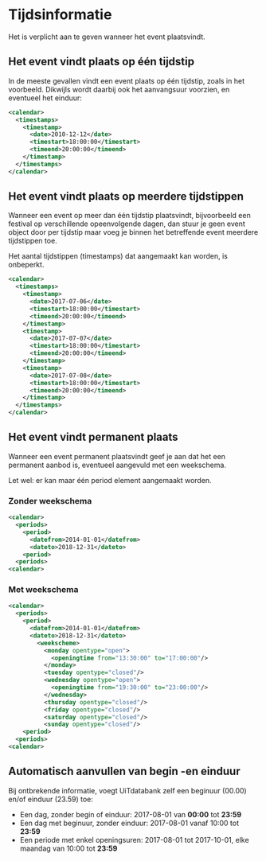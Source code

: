 ---
---

# Tijdsinformatie

Het is verplicht aan te geven wanneer het event plaatsvindt. 

## Het event vindt plaats op één tijdstip

In de meeste gevallen vindt een event plaats op één tijdstip, zoals in het voorbeeld. Dikwijls wordt daarbij ook het aanvangsuur voorzien, en eventueel het einduur:

~~~ xml
<calendar>
  <timestamps>
    <timestamp>
      <date>2010-12-12</date>
      <timestart>18:00:00</timestart>
      <timeend>20:00:00</timeend>
    </timestamp>
  </timestamps>
</calendar>
~~~

## Het event vindt plaats op meerdere tijdstippen

Wanneer een event op meer dan één tijdstip plaatsvindt, bijvoorbeeld een festival op verschillende opeenvolgende dagen, dan stuur je geen event object door per tijdstip maar voeg je binnen het betreffende event meerdere tijdstippen toe.

Het aantal tijdstippen (timestamps) dat aangemaakt kan worden, is onbeperkt. 

~~~ xml
<calendar>
  <timestamps>
    <timestamp>
      <date>2017-07-06</date>
      <timestart>18:00:00</timestart>
      <timeend>20:00:00</timeend>
    </timestamp>
    <timestamp>
      <date>2017-07-07</date>
      <timestart>18:00:00</timestart>
      <timeend>20:00:00</timeend>
    </timestamp>
    <timestamp>
      <date>2017-07-08</date>
      <timestart>18:00:00</timestart>
      <timeend>20:00:00</timeend>
    </timestamp>
  </timestamps>
</calendar>
~~~

## Het event vindt permanent plaats

Wanneer een event permanent plaatsvindt geef je aan dat het een permanent aanbod is, eventueel aangevuld met een weekschema.

Let wel: er kan maar één period element aangemaakt worden.

### Zonder weekschema

~~~ xml
<calendar>
  <periods>
    <period>
      <datefrom>2014-01-01</datefrom>
      <dateto>2018-12-31</dateto>
    <period>
  <periods>
<calendar>
~~~

### Met weekschema

~~~ xml
<calendar>
  <periods>
    <period>
      <datefrom>2014-01-01</datefrom>
      <dateto>2018-12-31</dateto>
        <weekscheme>
          <monday opentype="open">
            <openingtime from="13:30:00" to="17:00:00"/>
          </monday>
          <tuesday opentype="closed"/>
          <wednesday opentype="open">
            <openingtime from="19:30:00" to="23:00:00"/>
          </wednesday>
          <thursday opentype="closed"/>
          <friday opentype="closed"/>
          <saturday opentype="closed"/>
          <sunday opentype="closed"/>
    <period>
  <periods>
<calendar>
~~~

## Automatisch aanvullen van begin -en einduur
Bij ontbrekende informatie, voegt UiTdatabank zelf een beginuur (00.00) en/of einduur (23.59) toe:
- Een dag, zonder begin of einduur:
2017-08-01 van **00:00** tot **23:59**
- Een dag met beginuur, zonder einduur:
2017-08-01 vanaf 10:00 tot **23:59**
- Een periode met enkel openingsuren:
2017-08-01 tot 2017-10-01, elke maandag van 10:00 tot **23:59**
